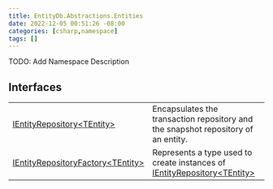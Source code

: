 ```yaml
---
title: EntityDb.Abstractions.Entities
date: 2022-12-05 00:51:26 -08:00
categories: [csharp,namespace]
tags: []
---
```



TODO: Add Namespace Description

## Interfaces
<table><tr><td><a href='/posts/csharp.member.entitydb.abstractions.entities.ientityrepository`1/'>IEntityRepository&lt;TEntity&gt;</a></td><td>
Encapsulates the transaction repository and the snapshot repository of an entity.
</td></tr><tr><td><a href='/posts/csharp.member.entitydb.abstractions.entities.ientityrepositoryfactory`1/'>IEntityRepositoryFactory&lt;TEntity&gt;</a></td><td>
Represents a type used to create instances of <a href='/posts/csharp.member.entitydb.abstractions.entities.ientityrepository`1/'>IEntityRepository&lt;TEntity&gt;</a></td></tr></table>
